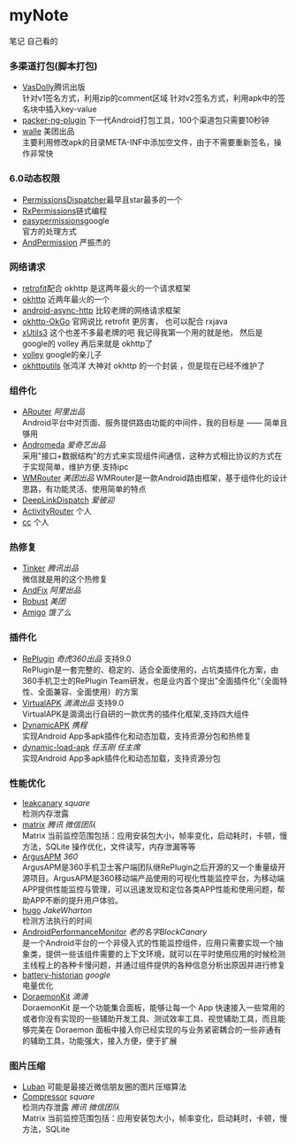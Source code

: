 # myNote
笔记 自己看的
### 多渠道打包(脚本打包)
* [VasDolly](https://github.com/Tencent/VasDolly)腾讯出版<br>
针对v1签名方式，利用zip的comment区域
针对v2签名方式，利用apk中的签名块中插入key-value
* [packer-ng-plugin](https://github.com/mcxiaoke/packer-ng-plugin)
下一代Android打包工具，100个渠道包只需要10秒钟 
* [walle](https://github.com/Meituan-Dianping/walle) 美团出品  <br>主要利用修改apk的目录META-INF中添加空文件，由于不需要重新签名，操作非常快
### 6.0动态权限
* [PermissionsDispatcher](https://github.com/permissions-dispatcher/PermissionsDispatcher)最早且star最多的一个
* [RxPermissions](https://github.com/tbruyelle/RxPermissions)链式编程
* [easypermissions](https://github.com/googlesamples/easypermissions)google <br>官方的处理方式
* [AndPermission](https://github.com/yanzhenjie/AndPermission) 严振杰的
### 网络请求
* [retrofit](https://github.com/square/retrofit)配合 okhttp 是这两年最火的一个请求框架
* [okhttp](https://github.com/square/okhttp) 近两年最火的一个
* [android-async-http](https://github.com/loopj/android-async-http) 比较老牌的网络请求框架
* [okhttp-OkGo](https://github.com/jeasonlzy/okhttp-OkGo) 官网说比 retrofit 更厉害， 也可以配合 rxjava
* [xUtils3](https://github.com/wyouflf/xUtils3) 这个也差不多最老牌的吧  我记得我第一个用的就是他， 然后是 google的 volley 再后来就是 okhttp了
* [volley](https://github.com/google/volley) google的亲儿子
* [okhttputils](https://github.com/hongyangAndroid/okhttputils) 张鸿洋 大神对 okhttp 的一个封装 ，但是现在已经不维护了

### 组件化
* [ARouter](https://github.com/alibaba/ARouter) *阿里出品* <br>
Android平台中对页面、服务提供路由功能的中间件，我的目标是 —— 简单且够用
* [Andromeda](https://github.com/iqiyi/Andromeda) *爱奇艺出品* <br>
采用"接口+数据结构"的方式来实现组件间通信，这种方式相比协议的方式在于实现简单，维护方便.支持ipc
* [WMRouter](https://github.com/meituan/WMRouter) *美团出品* 
WMRouter是一款Android路由框架，基于组件化的设计思路，有功能灵活、使用简单的特点
* [DeepLinkDispatch](https://github.com/jeasonlzy/okhttp-OkGo) *爱彼迎*
* [ActivityRouter](https://github.com/mzule/ActivityRouter) 个人
* [cc](https://github.com/luckybilly/CC) 个人

### 热修复
* [Tinker](https://github.com/Tencent/tinker/wiki) *腾讯出品*  <br>微信就是用的这个热修复
* [AndFix](https://github.com/alibaba/AndFix) *阿里出品* 
* [Robust](https://github.com/Meituan-Dianping/Robust) *美团*
* [Amigo](https://github.com/eleme/Amigo) *饿了么*
### 插件化
* [RePlugin](https://github.com/Qihoo360/RePlugin) *奇虎360出品* 支持9.0  <br>RePlugin是一套完整的、稳定的、适合全面使用的，占坑类插件化方案，由360手机卫士的RePlugin Team研发，也是业内首个提出”全面插件化“（全面特性、全面兼容、全面使用）的方案
* [VirtualAPK](https://github.com/didi/VirtualAPK) *滴滴出品* 支持9.0  <br>VirtualAPK是滴滴出行自研的一款优秀的插件化框架,支持四大组件
* [DynamicAPK](https://github.com/CtripMobile/DynamicAPK) *携程*  <br>实现Android App多apk插件化和动态加载，支持资源分包和热修复
* [dynamic-load-apk](https://github.com/singwhatiwanna/dynamic-load-apk) *任玉刚 任主席*  <br>实现Android App多apk插件化和动态加载，支持资源分包
### 性能优化
* [leakcanary](https://github.com/square/leakcanary/) *square*  <br>检测内存泄露
* [matrix](https://github.com/Tencent/matrix) *腾讯 微信团队*  <br>Matrix 当前监控范围包括：应用安装包大小，帧率变化，启动耗时，卡顿，慢方法，SQLite 操作优化，文件读写，内存泄漏等等
* [ArgusAPM](https://github.com/Qihoo360/ArgusAPM) *360*  <br>ArgusAPM是360手机卫士客户端团队继RePlugin之后开源的又一个重量级开源项目。ArgusAPM是360移动端产品使用的可视化性能监控平台，为移动端APP提供性能监控与管理，可以迅速发现和定位各类APP性能和使用问题，帮助APP不断的提升用户体验。
* [hugo](https://github.com/JakeWharton/hugo) *JakeWharton*  <br>检测方法执行的时间
* [AndroidPerformanceMonitor](https://github.com/markzhai/AndroidPerformanceMonitor) *老的名字BlockCanary*  <br>是一个Android平台的一个非侵入式的性能监控组件，应用只需要实现一个抽象类，提供一些该组件需要的上下文环境，就可以在平时使用应用的时候检测主线程上的各种卡慢问题，并通过组件提供的各种信息分析出原因并进行修复
* [battery-historian](https://github.com/google/battery-historian) *google*  <br>电量优化
* [DoraemonKit](https://github.com/didi/DoraemonKit) *滴滴*  <br>DoraemonKit 是一个功能集合面板，能够让每一个 App 快速接入一些常用的或者你没有实现的一些辅助开发工具、测试效率工具、视觉辅助工具，而且能够完美在 Doraemon 面板中接入你已经实现的与业务紧密耦合的一些非通有的辅助工具，功能强大，接入方便，便于扩展
### 图片压缩
* [Luban](https://github.com/Curzibn/Luban)  可能是最接近微信朋友圈的图片压缩算法
* [Compressor](https://github.com/zetbaitsu/Compressor) *square*  <br>检测内存泄露
 *腾讯 微信团队*  <br>Matrix 当前监控范围包括：应用安装包大小，帧率变化，启动耗时，卡顿，慢方法，SQLite 
